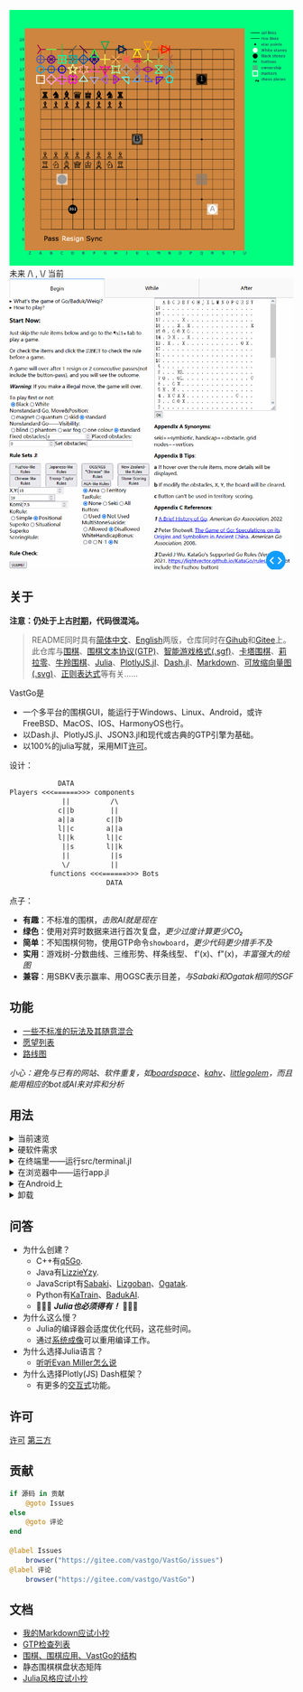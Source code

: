 ![静态的](assets/board.png)
未来 /\ , \\/ 当前
![动态的](assets/dynamic.gif)

## 关于

**注意：仍处于上古[时期](doc/versions.md#001-just-work)，代码很混沌。**

> README同时具有[简体中文](./README_CN.md)、[English](./README.md)两版，仓库同时在[Gihub](https://github.com/HackYardo/VastGo)和[Gitee](https://gitee.com/vastgo/VastGo)上。此仓库与[围棋](https://www.usgo.org/learn-play)、[围棋文本协议(GTP)](http://www.lysator.liu.se/~gunnar/gtp/)、[智能游戏格式(.sgf)](https://www.red-bean.com/sgf/)、[卡塔围棋](https://katagotraining.org/)、[莉拉零](https://zero.sjeng.org/)、[牛羚围棋](https://www.gnu.org/software/gnugo/)、[Julia](https://julialang.org/)、[PlotlyJS.jl](https://plotly.com/julia/)、[Dash.jl](https://dash-julia.plotly.com/)、[Markdown](https://commonmark.org/)、[可放缩向量图(.svg)](https://developer.mozilla.org/en-US/docs/Web/SVG)、[正则表达式](https://ryanstutorials.net/linuxtutorial/grep.php)等有关……

VastGo是
- 一个多平台的围棋GUI，能运行于Windows、Linux、Android，或许FreeBSD、MacOS、IOS、HarmonyOS也行。 
- 以Dash.jl、PlotlyJS.jl、JSON3.jl和现代或古典的GTP引擎为基础。
- 以100%的julia写就，采用MIT[许可](#许可)。

设计：
```
            DATA
Players <<<======>>> components
             ||          /\
            c||b         ||
            a||a        c||b
            l||c        a||a
            l||k        l||c
             ||s        l||k
             ||          ||s
             \/          ||
          functions <<<======>>> Bots
                        DATA
```

点子：
- **有趣**：不标准的围棋，*击败AI就是现在*
- **绿色**：使用对弈时数据来进行首次复盘，*更少过度计算更少CO₂* 
- **简单**：不知围棋何物，使用GTP命令`showboard`，*更少代码更少措手不及*
- **实用**：游戏树-分数曲线、三维形势、样条线型、 f'(x)、f"(x)，*丰富强大的绘图*
- **兼容**：用SBKV表示赢率、用OGSC表示目差，*与Sabaki和Ogatak相同的SGF* 

## 功能
- [一些不标准的玩法及其随意混合](doc/features.md#nonstandard-go)
- [愿望列表](doc/features.md)
- [路线图](doc/versions.md)

*小心：避免与已有的网站、软件重复，如[boardspace](https://www.boardspace.net/english/index.shtml)、[kahv](https://go.kahv.io/)、[littlegolem](https://www.littlegolem.net/jsp/main/)，而且能用相应的bot或AI来对弈和分析*

## 用法

<details>
  <summary>当前速览</summary>

软件 | 电脑 | 手机
--- | --- | ---
julia | >= 1.6.7 | 1.6.7 - 1.7.2
KataGo | **PASS** | **PASS**
Leela-Zero | *fail* | *fail*
GNU Go | *fail* | *fail*

模式 | 棋盘尺寸 | 状态信息
--- | --- | --- 
Blind Go | **2² - 19²** | **PASS** 
One Color Go | **2² - 19²** | **PASS** 
Phantom Go | **2² - 19²** | **PASS** 
Magnet Go | *19²* | *captures*, *move history*

</details>

<details>
	<summary>硬软件需求</summary>
  
**硬件：**
- 剩余磁盘空间 >= 2GB
- 总共内存容量 >= 8GB

**Julia、包和本仓库：**
1. 下载[julia](https://julialang.org/)并添加到路径
2. 在终端cmd/shell/terminal里运行julia，即进入julia REPL模式
```shell
shell> julia 
```  
3. 进入julia Pkg REPL模式
```shell
julia> ]
```
4. 安装包
```julia
(@v1.8) pkg> add Dash PlotlyJS JSON3 PackageCompiler PlotlyBase
```
5. 下载本仓库

**卡塔围棋、莉拉零、牛羚围棋：**
（如果你的设备上没有的话……）
- 卡塔围棋：下载其[引擎](https://github.com/lightvector/KataGo/releases/)和一个[网络](https://katagotraining.org/networks)
- Linux(Debian/Ubuntu): 
  1. `sudo apt update -y`
  2. `sudo apt install leela-zero gnugo`
  3. 下载莉拉零的一个[网络](https://zero.sjeng.org/)

</details>

<details>
  <summary>在终端里——运行src/terminal.jl</summary>

1. 编辑`data/config.toml`，指示运行bot的**命令**、运行命令的**文件夹**, 以及**一个名字**来称呼它，例如
```toml
["ko"]
cmd = "./katago gtp -model elo9000.txt.gz"
dir = "../KataGoOpenCL/"
```
**注意：不要在莉拉零的命令中用`-q`，因为`showboard`会消失**

2. 带上bot的名字来运行`src/terminal.jl`，例如
```shell
shell> julia src/terminal.jl ko
```
3. 等到
```julia
[ Info: GTP ready 
```
4. 键入以下字符串，方可玩一局围棋
```shell
1 play B k10    # (id) command arguments
2 genmove W    # see GoTextProtocol for details
3 showboard
genmove B
5 play W c3
10 showboard
...
3 final_score
quit
```
</details>

<details>
  <summary>在浏览器中——运行app.jl</summary>

1. 运行`app.jl`
```shell
shell> julia app.jl
```
2. 等到
```julia
[ Info: Listening on: 0.0.0.0:8050
```
3. 打开一个(**仅一个**) 浏览器，在地址栏中键入`localhost:8050`后就可以玩了
4. 在终端里键入`exit`以退出程序
</details>

<details>
  <summary>在Android上</summary>

由于Android手机是arm而非x86-64，所以额外需要几个步骤：
1. 下载安装[Termux](https://github.com/termux/termux-app/)
2. 安装[ubuntu in termux](https://github.com/MFDGaming/ubuntu-in-termux)
3. 下载[julia for Generic Linux on ARM](https://julialang.org/downloads/platform/#linux_and_freebsd), **注意：不是x86-64，而是aarch64或armv7l**
4. 通过[9条命令](https://github.com/lightvector/KataGo/blob/master/Compiling.md#linux)，下载和编译卡塔围棋的引擎

之后就和在x86-64上是一样的了。
</details>

<details>
  <summary>卸载</summary>
  
**卸载julia、包和本仓库：**
- Julia不会在Git克隆文件夹之外安装任何事物，删除文件夹就是完全卸载。
- Julia的包默认安装在`~/.julia`，删除就是卸载。
- 删除本仓库。

**卸载卡塔围棋、莉拉零、牛羚围棋：**
（如果你的设备不需要了……）
1. `sudo apt remove leela-zero gnugo`
2. `sudo apt autoremove`
3. 删除卡塔围棋的引擎
4. 删除卡塔围棋和莉拉零的网络

</details>

## 问答
- 为什么创建？
  - C++有[q5Go](https://github.com/bernds/q5Go).
  - Java有[LizzieYzy](https://github.com/yzyray/lizzieyzy).
  - JavaScript有[Sabaki](https://sabaki.yichuanshen.de/)、[Lizgoban](https://github.com/kaorahi/lizgoban)、[Ogatak](https://github.com/rooklift/ogatak).
  - Python有[KaTrain](https://github.com/sanderland/katrain)、[BadukAI](https://aki65.github.io/).
  - 🚀🚀🚀 ***Julia也必须得有！*** 🚀🚀🚀
- 为什么这么慢？
  - Julia的编译器会适度优化代码，这花些时间。
  - 通过[系统成像](https://julialang.github.io/PackageCompiler.jl/dev/examples/plots.html)可以重用编译工作。
- 为什么选择Julia语言？
  - [听听Evan Miller怎么说](https://www.evanmiller.org/why-im-betting-on-julia.html) 
- 为什么选择Plotly(JS) Dash框架？
  - 有更多的[交互式](https://docs.juliaplots.org/latest/backends/)功能。

## 许可
[许可](./LICENSE.md) 
[第三方](./THIRDPARTY.md)

## 贡献
```julia
if 源码 in 贡献
    @goto Issues
else
    @goto 评论
end

@label Issues
    browser("https://gitee.com/vastgo/VastGo/issues")
@label 评论
    browser("https://gitee.com/vastgo/VastGo")
```

## 文档
- [我的Markdown应试小抄](doc/Markdown.md)
- [GTP检查列表](doc/GTP-check-list.txt)
- [围棋、围棋应用、VastGo的结构](doc/structure.md)
- 静态围棋棋盘状态矩阵
- [Julia风格应试小抄](doc/JuliaStyleCheatSheet.md)
